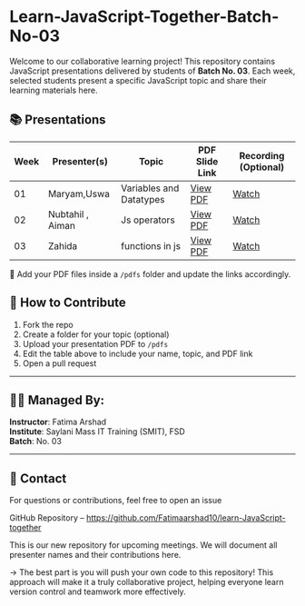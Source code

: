 # Learn-JavaScript-Together-Batch-No-03

Welcome to our collaborative learning project! This repository contains JavaScript presentations delivered by students of **Batch No. 03**. Each week, selected students present a specific JavaScript topic and share their learning materials here.

## 📚 Presentations

| Week | Presenter(s)  | Topic              | PDF Slide Link                        | Recording (Optional)               |
| ---- | ------------- | ------------------ | ------------------------------------- | ---------------------------------- |
| 01   | Maryam,Uswa| Variables and Datatypes | [View PDF](https://drive.google.com/file/d/13mqx9_KKLV5aK1eEfuuJeofFaFrOiZi7/view?usp=sharing) | [Watch](https://drive.google.com/file/d/1bt-VSSbYoVVIzfVoLc9GJF1E5Q8MrmLQ/view?usp=sharing) |
| 02   | Nubtahil , Aiman| Js operators | [View PDF]( https://drive.google.com/file/d/1H68cfeTeZxIcGoCXuyFtsqXVrBu_OgKl/view?usp=drive_link ) | [Watch](https://drive.google.com/file/d/1GOfjog0GuENxtaMmhpNmvud-THN86T07/view?usp=drive_link ) |
| 03  | Zahida| functions in js  | [View PDF]( https://docs.google.com/presentation/d/1UO6JcxS4XKf4PtnaDo5TfCostCVBz6LWiQ57k4jIfEg/edit?slide=id.p#slide=id.p) | [Watch](https://drive.google.com/file/d/1T7yjYR_Ox7NiHZ0Y6cJLvI5CdvUNI-l4/view?usp=sharing ) |
 

📌 Add your PDF files inside a `/pdfs` folder and update the links accordingly.

## 🤝 How to Contribute

1. Fork the repo
2. Create a folder for your topic (optional)
3. Upload your presentation PDF to `/pdfs`
4. Edit the table above to include your name, topic, and PDF link
5. Open a pull request

---

## 🧑‍🏫 Managed By:

**Instructor**: Fatima Arshad  
**Institute**: Saylani Mass IT Training (SMIT), FSD  
**Batch**: No. 03

---

## 💬 Contact

For questions or contributions, feel free to open an issue

GitHub Repository – https://github.com/Fatimaarshad10/learn-JavaScript-together

This is our new repository for upcoming meetings. We will document all presenter names and their contributions here.

-> The best part is you will push your own code to this repository!
This approach will make it a truly collaborative project, helping everyone learn version control and teamwork more effectively.
